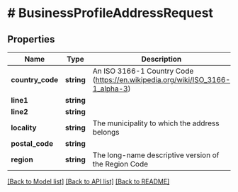 # # BusinessProfileAddressRequest

## Properties

Name | Type | Description | Notes
------------ | ------------- | ------------- | -------------
**country_code** | **string** | An ISO 3166-1 Country Code (https://en.wikipedia.org/wiki/ISO_3166-1_alpha-3) |
**line1** | **string** |  |
**line2** | **string** |  |
**locality** | **string** | The municipality to which the address belongs |
**postal_code** | **string** |  |
**region** | **string** | The long-name descriptive version of the Region Code |

[[Back to Model list]](../../README.md#models) [[Back to API list]](../../README.md#endpoints) [[Back to README]](../../README.md)
